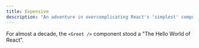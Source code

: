 ```yaml
---
title: Expensive
description: "An adventure in overcomplicating React's 'simplest' component."
---
```


For almost a decade, the `<Greet />` component stood a "The Hello World of React".
